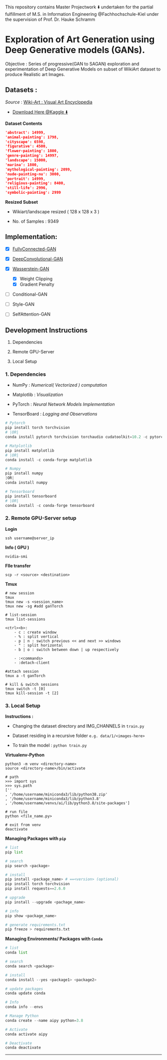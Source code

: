 This repository contains Master Projectwork :arrow_down: undertaken for the partial fulfillment of M.S. in Information Engineering @Fachhochschule-Kiel under the supervision of  Prof. Dr. Hauke Schramm

# Exploration of Art Generation using Deep Generative models (GANs).

Objective : Series of progressive(GAN to SAGAN) exploration and experimentation of Deep Generative Models on subset of WikiArt dataset to produce Realistic art Images. 

## Datasets :

*Source* : [Wiki-Art : Visual Art Encyclopedia](https://www.wikiart.org/)

- [Download Here @Kaggle :arrow_down:](https://www.kaggle.com/ipythonx/wikiart-gangogh-creating-art-gan/download)

**Dataset Contents**

```json
'abstract': 14999,
'animal-painting': 1798,
'cityscape': 6598,
'figurative': 4500,
'flower-painting': 1800,
'genre-painting': 14997,
'landscape': 15000,
'marina': 1800,
'mythological-painting': 2099,
'nude-painting-nu': 3000,
'portrait': 14999,
'religious-painting': 8400,
'still-life': 2996,
'symbolic-painting': 2999
```

**Resized Subset**

- Wikiart/landscape resized ( 128 x 128 x 3 )

- No. of Samples : 9349

## Implementation:

- [x] [FullyConnected-GAN](https://github.com/Mnpr/MS-Project/tree/main/Implementation/VanillaGAN-Torch)

- [x] [DeepConvolutional-GAN](https://github.com/Mnpr/MS-Project/tree/main/Implementation/DCGAN-Torch)

- [x] [Wasserstein-GAN](https://github.com/Mnpr/MS-Project/tree/main/Implementation/WGAN-Torch)
  
  - [x] Weight Clipping
  - [x] Gradient Penalty

- [ ] Conditional-GAN

- [ ] Style-GAN

- [ ] SelfAttention-GAN

## Development Instructions

1. Dependencies

2. Remote GPU-Server

3. Local Setup

### 1. Dependencies

- NumPy : *Numerical( Vectorized ) computation*

- Matplotlib : *Visualization*

- PyTorch : *Neural Network Models Implementation*

- TensorBoard : *Logging and Observations*

```python
# Pytorch
pip install torch torchvision
# |OR|
conda install pytorch torchvision torchaudio cudatoolkit=10.2 -c pytorch

# Matplotlib
pip install matplotlib
# |OR|
conda install -c conda-forge matplotlib

# Numpy
pip install numpy
|OR|
conda install numpy

# Tensorboard
pip install tensorboard
# |OR|
conda install -c conda-forge tensorboard
```

### 2. Remote GPU-Server setup

**Login**

```
ssh username@server_ip
```

**Info ( GPU )**

```shell
nvidia-smi 
```

**FIle transfer**

```shell
scp -r <source> <destination>
```

**Tmux**

```shell
# new session
tmux
tmux new -s <session_name>
tmux new -sg #add ganTorch

# list-session
tmux list-sessions

<ctrl><b>:
    - c : create window
    - % : split vertical
    - p | n : switch previous << and next >> windows
    - " : split horizontal
    - b | o : switch between down | up respectively

    - :<commands>
    - :detach-client

#attach session
tmux a -t ganTorch

# kill & switch sessions
tmux switch -t [0]
tmux kill-session -t [2]
```

### 3. Local Setup

**Instructions :**

- Changing the dataset directory and IMG_CHANNELS in `train.py`

- Dataset residing in a recursive folder `e.g. data/1/<images-here>`

- To train the model  : `python train.py`

**Virtualenv-Python**

```shell
python3 -m venv <directory-name>
source <directory-name>/bin/activate

# path
>>> import sys
>>> sys.path
[''
, '/home/username/miniconda3/lib/python38.zip'
, '/home/username/miniconda3/lib/python3.8'
, '/home/username/venvs/ai/lib/python3.8/site-packages']

# run file
python <file_name.py>

# exit from venv
deactivate
```

**Managing Packages with `pip`**

```python
# list
pip list

# search
pip search <package>

# install
pip install <package_name> # ==<version> (optional)
pip install torch torchvision
pip install requests==2.6.0

# upgrade
pip install --upgrade <pachage_name>

# info
pip show <package_name>

# generate requirements.txt
pip freeze > requirements.txt
```

**Managing Environments/ Packages with `Conda`**

```python
# list
conda list

# search
conda search <package>

# install 
conda install --yes <package1> <package2>

# update packages
conda update conda 

# Info
conda info --envs

# Manage Python
conda create --name aipy python=3.8

# Activate
conda activate aipy

# Deactivate
conda deactivate
```

***
